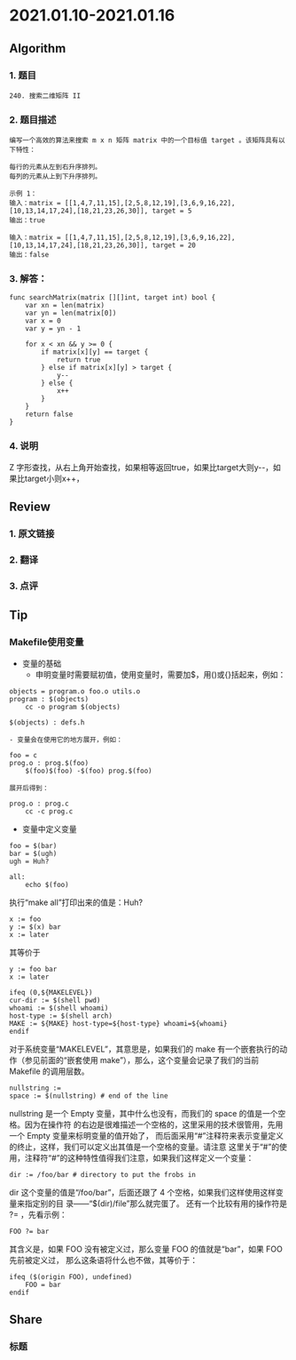 # 2021.01.10-2021.01.16

## Algorithm
### 1. 题目
```
240. 搜索二维矩阵 II
```
### 2. 题目描述
```
编写一个高效的算法来搜索 m x n 矩阵 matrix 中的一个目标值 target 。该矩阵具有以下特性：

每行的元素从左到右升序排列。
每列的元素从上到下升序排列。 

示例 1：
输入：matrix = [[1,4,7,11,15],[2,5,8,12,19],[3,6,9,16,22],[10,13,14,17,24],[18,21,23,26,30]], target = 5
输出：true

输入：matrix = [[1,4,7,11,15],[2,5,8,12,19],[3,6,9,16,22],[10,13,14,17,24],[18,21,23,26,30]], target = 20
输出：false
```

### 3. 解答：
```golang
func searchMatrix(matrix [][]int, target int) bool {
	var xn = len(matrix)
	var yn = len(matrix[0])
	var x = 0
	var y = yn - 1

	for x < xn && y >= 0 {
		if matrix[x][y] == target {
			return true
		} else if matrix[x][y] > target {
			y--
		} else {
			x++
		}
	}
	return false
}
```
### 4. 说明
Z 字形查找，从右上角开始查找，如果相等返回true，如果比target大则y--，如果比target小则x++，

## Review
### 1. 原文链接


### 2. 翻译


### 3. 点评


## Tip
### Makefile使用变量
* 变量的基础
    - 申明变量时需要赋初值，使用变量时，需要加$，用()或{}括起来，例如：
```
objects = program.o foo.o utils.o
program : $(objects)
    cc -o program $(objects)

$(objects) : defs.h
```
    - 变量会在使用它的地方展开，例如：
```
foo = c
prog.o : prog.$(foo)
    $(foo)$(foo) -$(foo) prog.$(foo)
```
    展开后得到：
```
prog.o : prog.c
    cc -c prog.c
```
* 变量中定义变量
```
foo = $(bar)
bar = $(ugh)
ugh = Huh?

all:
    echo $(foo)
```
执行“make all”打印出来的值是：Huh?

```
x := foo
y := $(x) bar
x := later
```
其等价于
```
y := foo bar
x := later
```

```
ifeq (0,${MAKELEVEL})
cur-dir := $(shell pwd)
whoami := $(shell whoami)
host-type := $(shell arch)
MAKE := ${MAKE} host-type=${host-type} whoami=${whoami}
endif
```
对于系统变量“MAKELEVEL”，其意思是，如果我们的 make 有一个嵌套执行的动作（参见前面的“嵌套使用 make”），那么，这个变量会记录了我们的当前Makefile 的调用层数。

```
nullstring :=
space := $(nullstring) # end of the line
```
nullstring 是一个 Empty 变量，其中什么也没有，而我们的 space 的值是一个空格。因为在操作符
的右边是很难描述一个空格的，这里采用的技术很管用，先用一个 Empty 变量来标明变量的值开始了，
而后面采用“#”注释符来表示变量定义的终止，这样，我们可以定义出其值是一个空格的变量。请注意
这里关于“#”的使用，注释符“#”的这种特性值得我们注意，如果我们这样定义一个变量：
```
dir := /foo/bar # directory to put the frobs in
```
dir 这个变量的值是“/foo/bar”，后面还跟了 4 个空格，如果我们这样使用这样变量来指定别的目
录——“$(dir)/file”那么就完蛋了。
还有一个比较有用的操作符是 ?= ，先看示例：
```
FOO ?= bar
```
其含义是，如果 FOO 没有被定义过，那么变量 FOO 的值就是“bar”，如果 FOO 先前被定义过，
那么这条语将什么也不做，其等价于：
```
ifeq ($(origin FOO), undefined)
    FOO = bar
endif
```

## Share
### 标题